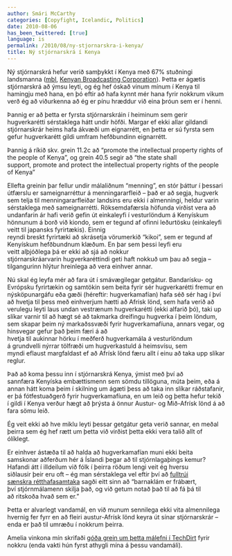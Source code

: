 ```yaml
---
author: Smári McCarthy
categories: [Copyfight, Icelandic, Politics]
date: 2010-08-06
has_been_twittered: [true]
language: is
permalink: /2010/08/ny-stjornarskra-i-kenya/
title: Ný stjórnarskrá í Kenya
---
```

<p class="wp-flattr-button">
  <a class="FlattrButton" style="display:none;" href="http://www.smarimccarthy.is/2010/08/ny-stjornarskra-i-kenya/" title="Ný stjórnarskrá í Kenya" rev="flattr;uid:smarimc;language:en_GB;category:text;button:compact;">Ný stjórnarskrá hefur verið samþykkt í Kenya með 67% stuðningi landsmanna (mbl, Kenyan Broadcasting Corporation). Þetta er ágætis stjórnarskrá að ýmsu leyti, og ég hef óskað vinum mínum í Kenya til hamingju með hana, en þó eftir að hafa kynnt mér hana fyrir nokkrum vikum verð ég að viðurkenna að ég er pínu hræddur við eina þróun sem er í henni. Þannig er að þetta er fyrsta stjórnarskráin í heiminum sem gerir hugverkarétti sérstaklega hátt undir höfði. Margar ef ekki allar gildandi stjórnarskrár heims hafa ákvæði um eignarrétt, en þetta er sú fyrsta sem gefur hugverkarétt gildi umfram hefðbundinn eignarrétt. Þannig á ríkið skv. grein 11.2c að "promote the intellectual property rights of the people of Kenya", og grein 40.5 segir að "the state shall support, promote and protect the intellectual property rights of the people of Kenya" Ellefta greinin þar fellur undir málaliðnum "menning", en stór þáttur í þessari útfærslu er s</a>
</p>

Ný stjórnarskrá hefur verið samþykkt í Kenya með 67% stuðningi landsmanna ([mbl][1], [Kenyan Broadcasting Corporation][2]). Þetta er ágætis stjórnarskrá að ýmsu leyti, og ég hef óskað vinum mínum í Kenya til hamingju með hana, en þó eftir að hafa kynnt mér hana fyrir nokkrum vikum verð ég að viðurkenna að ég er pínu hræddur við eina þróun sem er í henni.

Þannig er að þetta er fyrsta stjórnarskráin í heiminum sem gerir hugverkarétti sérstaklega hátt undir höfði. Margar ef ekki allar gildandi stjórnarskrár heims hafa ákvæði um eignarrétt, en þetta er sú fyrsta sem gefur hugverkarétt gildi umfram hefðbundinn eignarrétt.

Þannig á ríkið skv. grein 11.2c að &#8220;promote the intellectual property rights of the people of Kenya&#8221;, og grein 40.5 segir að &#8220;the state shall support, promote and protect the intellectual property rights of the people of Kenya&#8221;

Ellefta greinin þar fellur undir málaliðnum &#8220;menning&#8221;, en stór þáttur í þessari útfærslu er sameignarréttur á menningararfleið &#8211; það er að segja, hugverk sem telja til menningararfleiðar landsins eru ekki í almenningi, heldur varin sérstaklega með sameignarrétti. Röksemdafærsla höfunda virðist vera að undanfarin ár hafi verið gefin út einkaleyfi í vesturlöndum á Kenyískum hönnunum á borð við kiondo, sem er tegund af ofinni leðurtösku (einkaleyfi veitt til japansks fyrirtækis). Einnig  
reyndi breskt fyrirtæki að skrásetja vörumerkið &#8220;kikoi&#8221;, sem er tegund af Kenyískum hefðbundnum klæðum. En þar sem þessi leyfi eru veitt alþjóðlega þá er ekki að sjá að nokkur stjórnarskráarvarin hugverkaréttindi geti haft nokkuð um þau að segja &#8211; tilgangurinn hlýtur hreinlega að vera einhver annar.

Nú skal ég leyfa mér að fara út í smávægilegar getgátur. Bandarísku- og Evrópsku fyrirtækin og samtökin sem beita fyrir sér hugverkarétti fremur en nýsköpunargáfu eða gæði (héreftir: hugverkamafían) hafa séð sér hag í því að hvetja til þess með einhverjum hætti að Afrisk lönd, sem hafa verið að verulegu leyti laus undan vestrænum hugverkarétti (ekki alfarið þó), taki up slíkar varnir til að hægt sé að takmarka dreifingu hugverka í þeim löndum, sem skapar þeim ný markaðssvæði fyrir hugverkamafíuna, annars vegar, og hinsvegar gefur það þeim færi á að  
hvetja til aukinnar hörku í meðferð hugverkamála á vesturlöndum á grundvelli nýrrar tölfræði um hugverkastuld á heimsvísu, sem myndi eflaust margfaldast ef að Afrísk lönd færu allt í einu að taka upp slíkar reglur.

Það að koma þessu inn í stjórnarskrá Kenya, ýmist með því að sannfæra Kenyíska embættismenn sem sömdu tillöguna, múta þeim, eða á annan hátt koma þeim í skilning um ágæti þess að taka inn slíkar ráðstafanir, er þá fótfestuaðgerð fyrir hugverkamafíuna, en um leið og þetta hefur tekið í gildi í Kenya verður hægt að þrýsta á önnur Austur- og Mið-Afrísk lönd á að fara sömu leið.

Ég veit ekki að hve miklu leyti þessar getgátur geta verið sannar, en meðal þeirra sem ég hef rætt um þetta við virðist þetta ekki vera talið allt of ólíklegt.

Er einhver ástæða til að halda að hugverkamafían muni ekki beita samskonar aðferðum hér á Íslandi þegar að til stjórnlagaþings kemur? Hafandi átt í illdeilum við fólk í þeirra röðum lengi veit ég hversu siðlausir þeir eru oft &#8211; ég man sérstaklega vel eftir því að [fulltrúi sænskra rétthafasamtaka][3] sagði eitt sinn að &#8220;barnaklám er frábært, því stjórnmálamenn skilja það, og við getum notað það til að fá þá til að ritskoða hvað sem er.&#8221;

Þetta er alvarlegt vandamál, en við munum sennilega ekki vita almennilega hvernig fer fyrr en að fleiri austur-Afrísk lönd keyra út sínar stjórnarskrár &#8211; enda er það til umræðu í nokkrum þeirra.

Amelia vinkona mín skrifaði [góða grein um þetta málefni í TechDirt][4] fyrir nokkru (enda vakti hún fyrst athygli mína á þessu vandamáli).

 [1]: http://mbl.is/mm/frettir/erlent/2010/08/05/nytt_lydveldi_i_kenya/
 [2]: http://www.kbc.co.ke/story.asp?ID=65710
 [3]: http://www.smarimccarthy.com/2010/05/barnaklamsrettl%c3%a6tingin-a-ritsko%c3%b0un/
 [4]: http://www.techdirt.com/articles/20100706/23322610092.shtml
